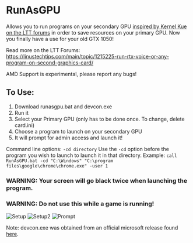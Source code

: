# RunAsGPU
Allows you to run programs on your secondary GPU [inspired by Kernel Kue on the LTT forums](https://linustechtips.com/main/topic/940423-setting-2nd-gpu-as-power-saving-in-graphics-settings-on-windows-10/) in order to save resources on your primary GPU. Now you finally have a use for your old GTX 1050!

Read more on the LTT Forums: https://linustechtips.com/main/topic/1215225-run-rtx-voice-or-any-program-on-second-graphics-card/

AMD Support is experimental, please report any bugs!

## To Use:
1. Download runasgpu.bat and devcon.exe
2. Run it
3. Select your Primary GPU (only has to be done once. To change, delete card.ini)
4. Choose a program to launch on your secondary GPU
5. It will prompt for admin access and launch it!

Command line options:
`-cd directory`
Use the `-cd` option before the program you wish to launch to launch it in that directory.
Example: `call RunAsGPU.bat -cd "C:\Windows" "C:\program files\google\chrome\chrome.exe" -user 1`

### WARNING: Your screen will go black twice when launching the program.
### WARNING: Do not use this while a game is running!

![Setup](https://i.imgur.com/M14r6yW.png)
![Setup2](https://i.imgur.com/ywxtSTN.png)
![Prompt](https://i.imgur.com/y6U0AvM.png)

Note: devcon.exe was obtained from an official microsoft release found [here](https://superuser.com/questions/1002950/quick-method-to-install-devcon-exe).
